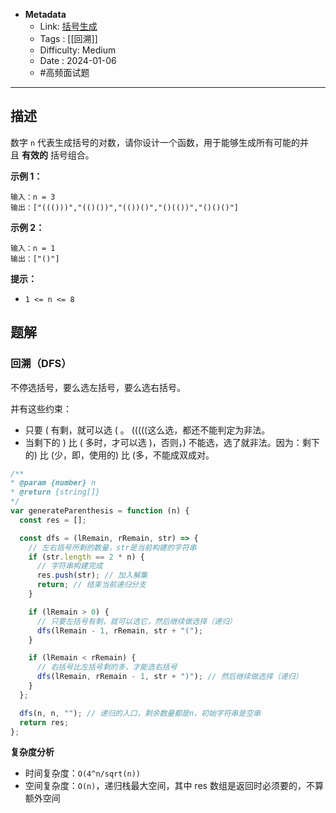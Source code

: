 - **Metadata**
	- Link: [括号生成](https://leetcode.cn/problems/generate-parentheses/description/ "https://leetcode.cn/problems/generate-parentheses/description/")
	- Tags : [[回溯]]
	- Difficulty: Medium
	- Date : 2024-01-06
	- #高频面试题
---

## 描述

数字 `n` 代表生成括号的对数，请你设计一个函数，用于能够生成所有可能的并且 **有效的** 括号组合。

**示例 1：**

```
输入：n = 3
输出：["((()))","(()())","(())()","()(())","()()()"]
```

**示例 2：**

```
输入：n = 1
输出：["()"]
```

**提示：**

- `1 <= n <= 8`

## 题解

### 回溯（DFS）

不停选括号，要么选左括号，要么选右括号。

并有这些约束：

- 只要 ( 有剩，就可以选 ( 。 (((((这么选，都还不能判定为非法。
- 当剩下的 ) 比 ( 多时，才可以选 )，否则，) 不能选，选了就非法。因为：剩下的) 比 (少，即，使用的) 比 (多，不能成双成对。

```js
/**
* @param {number} n
* @return {string[]}
*/
var generateParenthesis = function (n) {
  const res = [];

  const dfs = (lRemain, rRemain, str) => {
    // 左右括号所剩的数量，str是当前构建的字符串
    if (str.length == 2 * n) {
      // 字符串构建完成
      res.push(str); // 加入解集
      return; // 结束当前递归分支
    }

    if (lRemain > 0) {
      // 只要左括号有剩，就可以选它，然后继续做选择（递归）
      dfs(lRemain - 1, rRemain, str + "(");
    }

    if (lRemain < rRemain) {
      // 右括号比左括号剩的多，才能选右括号
      dfs(lRemain, rRemain - 1, str + ")"); // 然后继续做选择（递归）
    }
  };

  dfs(n, n, ""); // 递归的入口，剩余数量都是n，初始字符串是空串
  return res;
};
```

**复杂度分析**

- 时间复杂度：`O(4^n/​sqrt(n))`
- 空间复杂度：`O(n)`，递归栈最大空间，其中 res 数组是返回时必须要的，不算额外空间
